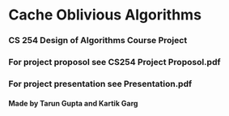 # Cache Oblivious Algorithms
### CS 254 Design of Algorithms Course Project
### For project proposol see CS254 Project Proposol.pdf
### For project presentation see Presentation.pdf
#### Made by Tarun Gupta and Kartik Garg
